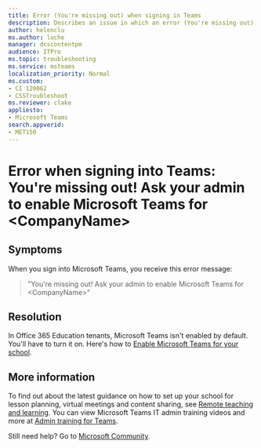 ```yaml
---
title: Error (You're missing out) when signing in Teams
description: Describes an issue in which an error (You're missing out) occurs when you sign in Teams
author: helenclu
ms.author: luche
manager: dcscontentpm
audience: ITPro
ms.topic: troubleshooting 
ms.service: msteams
localization_priority: Normal
ms.custom: 
- CI 120062
- CSSTroubleshoot
ms.reviewer: clake
appliesto:
- Microsoft Teams
search.appverid: 
- MET150
---
```


# Error when signing into Teams: You're missing out! Ask your admin to enable Microsoft Teams for \<CompanyName>

## Symptoms

When you sign into Microsoft Teams, you receive this error message:

> "You're missing out! Ask your admin to enable Microsoft Teams for \<CompanyName>"

## Resolution

In Office 365 Education tenants, Microsoft Teams isn't enabled by default. You'll have to turn it on. Here's how to [Enable Microsoft Teams for your school](/microsoft-365/education/deploy/enable-microsoft-teams).

## More information

To find out about the latest guidance on how to set up your school for lesson planning, virtual meetings and content sharing, see [Remote teaching and learning](https://support.microsoft.com/office/remote-teaching-and-learning-in-office-365-education-f651ccae-7b65-478b-8366-51bb884025c4?ui=en-us&rs=en-us&ad=us). You can view Microsoft Teams IT admin training videos and more at [Admin training for Teams](/microsoftteams/itadmin-readiness).

Still need help? Go to [Microsoft Community](https://answers.microsoft.com).